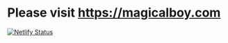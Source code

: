 # Please visit https://magicalboy.com

[![Netlify Status](https://api.netlify.com/api/v1/badges/12f89f06-807c-4b1e-9455-3bdb9c326c32/deploy-status)](https://app.netlify.com/sites/donly/deploys)

